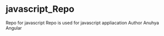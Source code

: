 # javascript_Repo
Repo for javascript 
Repo is used for javascript appliacation
Author Anuhya
Angular

